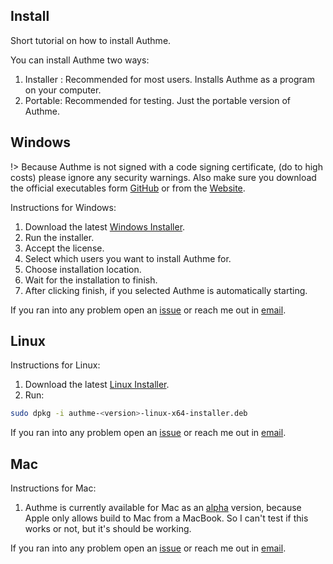 ## Install

Short tutorial on how to install Authme.

You can install Authme two ways:

1. Installer : Recommended for most users. Installs Authme as a program on your computer.
1. Portable: Recommended for testing. Just the portable version of Authme.

## Windows

!> Because Authme is not signed with a code signing certificate, (do to high costs) please ignore any security warnings. Also make sure you download the official executables form [GitHub](https://github.com/Levminer/authme/releases) or from the [Website](https://authme.levminer.com#downloads).

Instructions for Windows:

1. Download the latest [Windows Installer](https://github.com/Levminer/Authme/releases/latest).
1. Run the installer.
1. Accept the license.
1. Select which users you want to install Authme for.
1. Choose installation location.
1. Wait for the installation to finish.
1. After clicking finish, if you selected Authme is automatically starting.

If you ran into any problem open an [issue](https://github.com/Levminer/authme/issues/new/choose) or reach me out in [email](mailto:authme@levminer.com).

## Linux

Instructions for Linux:

1. Download the latest [Linux Installer](https://github.com/Levminer/Authme/releases/latest).
1. Run:

```bash
sudo dpkg -i authme-<version>-linux-x64-installer.deb
```

If you ran into any problem open an [issue](https://github.com/Levminer/authme/issues/new/choose) or reach me out in [email](mailto:authme@levminer.com).

## Mac

Instructions for Mac:

1. Authme is currently available for Mac as an [alpha](https://nightly.link/Levminer/authme/workflows/mac-artifacts/dev/authme-latest-mac-x64-installer-portable.zip) version, because Apple only allows build to Mac from a MacBook. So I can't test if this works or not, but it's should be working.

If you ran into any problem open an [issue](https://github.com/Levminer/authme/issues/new/choose) or reach me out in [email](mailto:authme@levminer.com).
